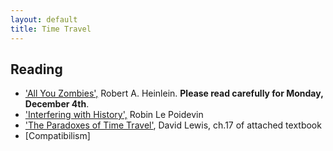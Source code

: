 ```yaml
---
layout: default
title: Time Travel
---
```



## Reading

+ ['All You Zombies',](Zombies.pdf) Robert A. Heinlein. **Please read carefully for Monday, December 4th**.
+ ['Interfering with History',](TT.pdf) Robin Le Poidevin 
+ ['The Paradoxes of Time Travel'](/metaphysics/big.pdf), David Lewis, ch.17 of attached textbook
+ [Compatibilism]

